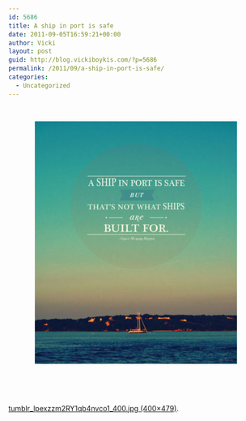 ```yaml
---
id: 5686
title: A ship in port is safe
date: 2011-09-05T16:59:21+00:00
author: Vicki
layout: post
guid: http://blog.vickiboykis.com/?p=5686
permalink: /2011/09/a-ship-in-port-is-safe/
categories:
  - Uncategorized
---
```

&nbsp;

<p style="text-align: center;">
  <a href="http://26.media.tumblr.com/tumblr_lpexzzm2RY1qb4nvco1_400.jpg"><img src="https://raw.githubusercontent.com/veekaybee/wlb/gh-pages/assets/images/2011/09/tumblr_lpexzzm2RY1qb4nvco1_400.jpg" alt="" /></a>
</p>

&nbsp;

&nbsp;

[tumblr\_lpexzzm2RY1qb4nvco1\_400.jpg (400×479)](http://26.media.tumblr.com/tumblr_lpexzzm2RY1qb4nvco1_400.jpg).